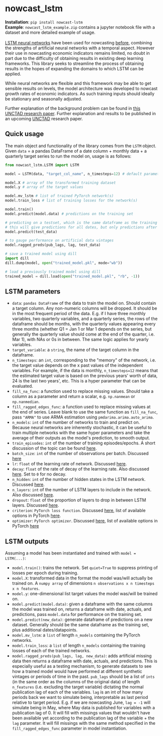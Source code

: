 # nowcast_lstm
**Installation**: `pip install nowcast-lstm`
<br>
**Example**: `nowcast_lstm_example.zip` contains a jupyter notebook file with a dataset and more detailed example of usage.
<br><br>
[LSTM neural networks](https://en.wikipedia.org/wiki/Long_short-term_memory) have been used for nowcasting [before](https://papers.nips.cc/paper/2015/file/07563a3fe3bbe7e3ba84431ad9d055af-Paper.pdf), combining the strengths of artificial neural networks with a temporal aspect. However their use in nowcasting economic indicators remains limited, no doubt in part due to the difficulty of obtaining results in existing deep learning frameworks. This library seeks to streamline the process of obtaining results in the hopes of expanding the domains to which LSTM can be applied.

While neural networks are flexible and this framework may be able to get sensible results on levels, the model architecture was developed to nowcast growth rates of economic indicators. As such training inputs should ideally be stationary and seasonally adjusted.

Further explanation of the background problem can be found in [this UNCTAD research paper](https://unctad.org/system/files/official-document/ser-rp-2018d9_en.pdf). Further explanation and results to be published in an upcoming [UNCTAD](https://unctad.org/) research paper.


## Quick usage
The main object and functionality of the library comes from the `LSTM` object. Given `data` = a pandas DataFrame of a date column + monthly data + a quarterly target series to run the model on, usage is as follows:
```python
from nowcast_lstm.LSTM import LSTM

model = LSTM(data, "target_col_name", n_timesteps=12) # default parameters with 12 timestep history

model.X # array of the transformed training dataset
model.y # array of the target values

model.mv_lstm # list of trained PyTorch network(s)
model.train_loss # list of training losses for the network(s)

model.train()
model.predict(model.data) # predictions on the training set

# predicting on a testset, which is the same dataframe as the training data + newer data
# this will give predictions for all dates, but only predictions after the training data ends should be considered for testing
model.predict(test_data)

# to gauge performance on artificial data vintages
model.ragged_preds(pub_lags, lag, test_data)

# save a trained model using dill
import dill
dill.dump(model, open("trained_model.pkl", mode="wb"))

# load a previously trained model using dill
trained_model = dill.load(open("trained_model.pkl", "rb", -1))

```

## LSTM parameters
- `data`: `pandas DataFrame` of the data to train the model on. Should contain a target column. Any non-numeric columns will be dropped. It should be in the most frequent period of the data. E.g. if I have three monthly variables, two quarterly variables, and a quarterly series, the rows of the dataframe should be months, with the quarterly values appearing every three months (whether Q1 = Jan 1 or Mar 1 depends on the series, but generally the quarterly value should come at the end of the quarter, i.e. Mar 1), with NAs or 0s in between. The same logic applies for yearly variables.
- `target_variable`: a `string`, the name of the target column in the dataframe.
- `n_timesteps`: an `int`, corresponding to the "memory" of the network, i.e. the target value depends on the x past values of the independent variables. For example, if the data is monthly, `n_timesteps=12` means that the estimated target value is based on the previous years' worth of data, 24 is the last two years', etc. This is a hyper parameter that can be evaluated.
- `fill_na_func`: a function used to replace missing values. Should take a column as a parameter and return a scalar, e.g. `np.nanmean` or `np.nanmedian`.
- `fill_ragged_edges_func`: a function used to replace missing values at the end of series. Leave blank to use the same function as `fill_na_func`, pass `"ARMA"` to use ARMA estimation using `pmdarima.arima.auto_arima`.
- `n_models`: `int` of the number of networks to train and predict on. Because neural networks are inherently stochastic, it can be useful to train multiple networks with the same hyper parameters and take the average of their outputs as the model's prediction, to smooth output.
- `train_episodes`: `int` of the number of training episodes/epochs. A short discussion of the topic can be found [here](https://machinelearningmastery.com/difference-between-a-batch-and-an-epoch/).
- `batch_size`: `int` of the number of observations per batch. Discussed [here](https://machinelearningmastery.com/difference-between-a-batch-and-an-epoch/)
- `lr`: `float` of the learning rate of network. Discussed [here](https://machinelearningmastery.com/understand-the-dynamics-of-learning-rate-on-deep-learning-neural-networks/).
- `decay`: `float` of the rate of decay of the learning rate. Also discussed [here](https://machinelearningmastery.com/understand-the-dynamics-of-learning-rate-on-deep-learning-neural-networks/). Set to `0` for no decay.
- `n_hidden`: `int` of the number of hidden states in the LSTM network. Discussed [here](https://machinelearningmastery.com/stacked-long-short-term-memory-networks/).
- `n_layers`: `int` of the number of LSTM layers to include in the network. Also discussed [here](https://machinelearningmastery.com/stacked-long-short-term-memory-networks/).
- `dropout`: `float` of the proportion of layers to drop in between LSTM layers. Discussed [here](https://machinelearningmastery.com/dropout-for-regularizing-deep-neural-networks/).
- `criterion`: `PyTorch loss function`. Discussed [here](https://machinelearningmastery.com/loss-and-loss-functions-for-training-deep-learning-neural-networks/), list of available options in PyTorch [here](https://pytorch.org/docs/stable/nn.html#loss-functions).
- `optimizer`: `PyTorch optimizer`. Discussed [here](https://towardsdatascience.com/optimizers-for-training-neural-network-59450d71caf6), list of available options in PyTorch [here](https://pytorch.org/docs/stable/optim.html)

## LSTM outputs
Assuming a model has been instantiated and trained with `model = LSTM(...)`:
- `model.train()`: trains the network. Set `quiet=True` to suppress printing of losses per epoch during training.
- `model.X`: transformed data in the format the model was/will actually be trained on. A `numpy array` of dimensions `n observations x n timesteps x n features`.
- `model.y`: one-dimensional list target values the model was/will be trained on.
- `model.predict(model.data)`: given a dataframe with the same columns the model was trained on, returns a dataframe with date, actuals, and predictions, pass `model.data` for performance on the training set.
- `model.predict(new_data)`: generate dataframe of predictions on a new dataset. Generally should be the same dataframe as the training set, plus additional dates/datapoints.
- `model.mv_lstm`: a `list` of length `n_models` containing the PyTorch networks. 
- `model.train_loss`: a `list` of length `n_models` containing the training losses of each of the trained networks.
- `model.ragged_preds(pub_lags, lag, new_data)`: adds artificial missing data then returns a dataframe with date, actuals, and predictions. This is especially useful as a testing mechanism, to generate datasets to see how a trained model would have performed at different synthetic vintages or periods of time in the past. `pub_lags` should be a list of `ints` (in the same order as the columns of the original data) of length `n_features` (i.e. excluding the target variable) dictating the normal publication lag of each of the variables. `lag` is an int of how many periods back we want to simulate being, interpretable as last period relative to target period. E.g. if we are nowcasting June, `lag = -1` will simulate being in May, where May data is published for variables with a publication lag of 0. It will fill with missings values that wouldn't have been available yet according to the publication lag of the variable + the `lag` parameter. It will fill missings with the same method specified in the `fill_ragged_edges_func` parameter in model instantiation.
